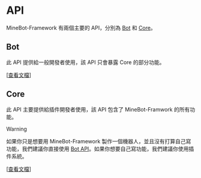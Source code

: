 # API
MineBot-Framework 有兩個主要的 API，分別為 [Bot](./Bot.md) 和 [Core](./Core.md)。

## Bot
此 API 提供給一般開發者使用，該 API 只會暴露 Core 的部分功能。

[[查看文檔](./Bot.md)]

## Core
此 API 主要提供給插件開發者使用，該 API 包含了 MineBot-Framwork 的所有功能。

> [!WARNING]
> 如果你只是想要用 MineBot-Framework 製作一個機器人，並且沒有打算自己寫功能，我們建議你直接使用 [Bot API](./Bot.md)。如果你想要自己寫功能，我們建議你使用插件系統。

[[查看文檔](./Bot.md)]
